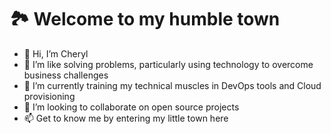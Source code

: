 # 🏞️ Welcome to my humble town

- 👋 Hi, I’m Cheryl
- 👀 I’m like solving problems, particularly using technology to overcome business challenges
- 🌱 I’m currently training my technical muscles in DevOps tools and Cloud provisioning
- 💞️ I’m looking to collaborate on open source projects
- 📫 Get to know me by entering my little town here

<!---
ylcheryl/ylcheryl is a ✨ special ✨ repository because its `README.md` (this file) appears on your GitHub profile.
You can click the Preview link to take a look at your changes.
--->
